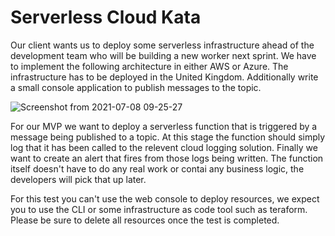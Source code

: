 # Serverless Cloud Kata

Our client wants us to deploy some serverless infrastructure ahead of the development team who will be building a new worker next sprint. We have to implement the following architecture in either AWS or Azure. The infrastructure has to be deployed in the United Kingdom. Additionally write a small console application to publish messages to the topic.

![Screenshot from 2021-07-08 09-25-27](https://user-images.githubusercontent.com/1591497/124888961-81456d80-dfce-11eb-8ec7-149d3eb2939d.png)

For our MVP we want to deploy a serverless function that is triggered by a message being published to a topic. At this stage the function should simply log that it has been called to the relevent cloud logging solution. Finally we want to create an alert that fires from those logs being written. The function itself doesn't have to do any real work or contai any business logic, the developers will pick that up later. 

For this test you can't use the web console to deploy resources, we expect you to use the CLI or some infrastructure as code tool such as teraform. Please be sure to delete all resources once the test is completed.
